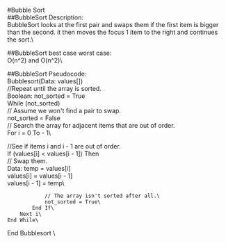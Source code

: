 #Bubble Sort\
##BubbleSort Description:\
BubbleSort looks at the first pair and swaps them if the first item is bigger than the second. it then moves the focus 1 item to the right and continues the sort.\

##BubbleSort best case worst case:\
O(n^2) and O(n^2)\

##BubbleSort Pseudocode:\
Bubblesort(Data: values[])\
    //Repeat until the array is sorted.\
    Boolean: not_sorted = True\
    While (not_sorted)\
        // Assume we won't find a pair to swap.\
        not_sorted = False\
        // Search the array for adjacent items that are out of order.\
        For i = 0 To <length of values> - 1\

//See if items i and i - 1 are out of order.\
            If (values[i] < values[i - 1]) Then\
                // Swap them.\
                Data: temp = values[i]\
                values[i] = values[i - 1]\
                values[i - 1] = temp\
 
                // The array isn't sorted after all.\
                not_sorted = True\
            End If\
        Next i\
    End While\
End Bubblesort  \
